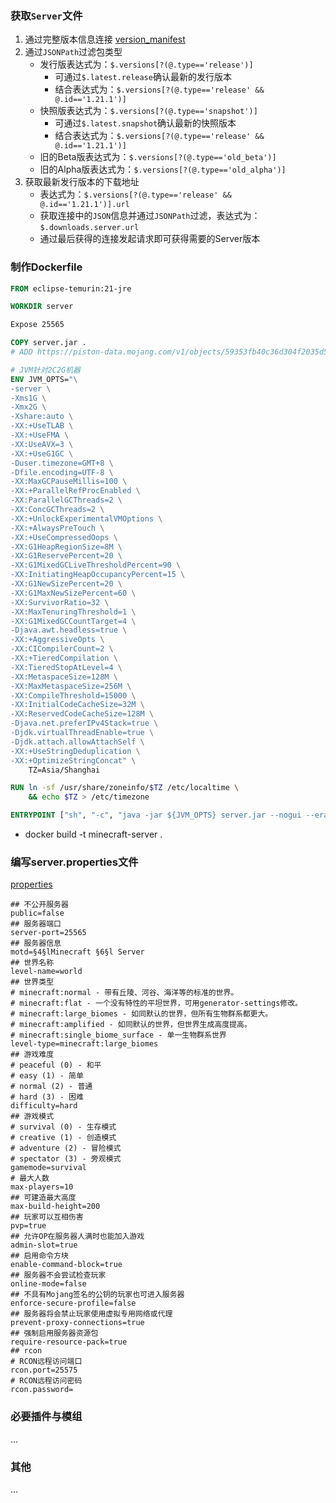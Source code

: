 ### 获取`Server`文件
1. 通过完整版本信息连接 [version_manifest](https://launchermeta.mojang.com/mc/game/version_manifest.json)
2. 通过`JSONPath`过滤包类型
    - 发行版表达式为：`$.versions[?(@.type=='release')]`
       - 可通过`$.latest.release`确认最新的发行版本
       - 结合表达式为：`$.versions[?(@.type=='release' && @.id=='1.21.1')]`
    - 快照版表达式为：`$.versions[?(@.type=='snapshot')]`
       - 可通过`$.latest.snapshot`确认最新的快照版本
       - 结合表达式为：`$.versions[?(@.type=='release' && @.id=='1.21.1')]`
    - 旧的Beta版表达式为：`$.versions[?(@.type=='old_beta')]`
    - 旧的Alpha版表达式为：`$.versions[?(@.type=='old_alpha')]`
3. 获取最新发行版本的下载地址
    - 表达式为：`$.versions[?(@.type=='release' && @.id=='1.21.1')].url`
    - 获取连接中的`JSON`信息并通过`JSONPath`过滤，表达式为：`$.downloads.server.url`
    - 通过最后获得的连接发起请求即可获得需要的Server版本

### 制作Dockerfile

```Dockerfile
FROM eclipse-temurin:21-jre

WORKDIR server

Expose 25565

COPY server.jar .
# ADD https://piston-data.mojang.com/v1/objects/59353fb40c36d304f2035d51e7d6e6baa98dc05c/server.jar .

# JVM针对2C2G机器
ENV JVM_OPTS="\
-server \
-Xms1G \
-Xmx2G \
-Xshare:auto \
-XX:+UseTLAB \
-XX:+UseFMA \
-XX:UseAVX=3 \
-XX:+UseG1GC \
-Duser.timezone=GMT+8 \
-Dfile.encoding=UTF-8 \
-XX:MaxGCPauseMillis=100 \
-XX:+ParallelRefProcEnabled \
-XX:ParallelGCThreads=2 \
-XX:ConcGCThreads=2 \
-XX:+UnlockExperimentalVMOptions \
-XX:+AlwaysPreTouch \
-XX:+UseCompressedOops \
-XX:G1HeapRegionSize=8M \
-XX:G1ReservePercent=20 \
-XX:G1MixedGCLiveThresholdPercent=90 \
-XX:InitiatingHeapOccupancyPercent=15 \
-XX:G1NewSizePercent=20 \
-XX:G1MaxNewSizePercent=60 \
-XX:SurvivorRatio=32 \
-XX:MaxTenuringThreshold=1 \
-XX:G1MixedGCCountTarget=4 \
-Djava.awt.headless=true \
-XX:+AggressiveOpts \
-XX:CICompilerCount=2 \
-XX:+TieredCompilation \
-XX:TieredStopAtLevel=4 \
-XX:MetaspaceSize=128M \
-XX:MaxMetaspaceSize=256M \
-XX:CompileThreshold=15000 \
-XX:InitialCodeCacheSize=32M \
-XX:ReservedCodeCacheSize=128M \
-Djava.net.preferIPv4Stack=true \
-Djdk.virtualThreadEnable=true \
-Djdk.attach.allowAttachSelf \
-XX:+UseStringDeduplication \
-XX:+OptimizeStringConcat" \
    TZ=Asia/Shanghai

RUN ln -sf /usr/share/zoneinfo/$TZ /etc/localtime \
    && echo $TZ > /etc/timezone

ENTRYPOINT ["sh", "-c", "java -jar ${JVM_OPTS} server.jar --nogui --eraseCache --forceUpgrade --universe /data/"]
```
- docker build -t minecraft-server .

### 编写server.properties文件
[properties](https://minecraft.fandom.com/zh/wiki/Server.properties)

```properties
## 不公开服务器
public=false
## 服务器端口
server-port=25565
## 服务器信息
motd=§4§lMinecraft §6§l Server
## 世界名称
level-name=world
## 世界类型
# minecraft:normal - 带有丘陵、河谷、海洋等的标准的世界。
# minecraft:flat - 一个没有特性的平坦世界，可用generator-settings修改。
# minecraft:large_biomes - 如同默认的世界，但所有生物群系都更大。
# minecraft:amplified - 如同默认的世界，但世界生成高度提高。
# minecraft:single_biome_surface - 单一生物群系世界
level-type=minecraft:large_biomes
## 游戏难度
# peaceful (0) - 和平
# easy (1) - 简单
# normal (2) - 普通
# hard (3) - 困难
difficulty=hard
## 游戏模式
# survival (0) - 生存模式
# creative (1) - 创造模式
# adventure (2) - 冒险模式
# spectator (3) - 旁观模式
gamemode=survival
# 最大人数
max-players=10
## 可建造最大高度
max-build-height=200
## 玩家可以互相伤害
pvp=true
## 允许OP在服务器人满时也能加入游戏
admin-slot=true
## 启用命令方块
enable-command-block=true
## 服务器不会尝试检查玩家
online-mode=false
## 不具有Mojang签名的公钥的玩家也可进入服务器
enforce-secure-profile=false
## 服务器将会禁止玩家使用虚拟专用网络或代理
prevent-proxy-connections=true
## 强制启用服务器资源包
require-resource-pack=true
## rcon
# RCON远程访问端口
rcon.port=25575
# RCON远程访问密码
rcon.password=
```

### 必要插件与模组
...

### 其他
...


